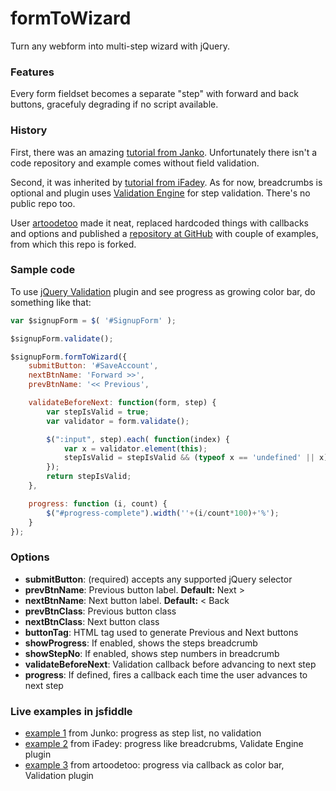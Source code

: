 # formToWizard

Turn any webform into multi-step wizard with jQuery.


### Features

Every form fieldset becomes a separate "step" with forward and back buttons, gracefuly degrading if no script available.


### History

First, there was an amazing [tutorial from Janko][1]. Unfortunately there isn't a code repository and example comes without field validation.

Second, it was inherited by [tutorial from iFadey][2]. As for now, breadcrumbs is optional and plugin uses [Validation Engine][3] for step validation. There's no public repo too.

User [artoodetoo][5] made it neat, replaced hardcoded things with callbacks and options and published a [repository at GitHub][6] with couple of examples, from which this repo is forked.  


### Sample code

To use [jQuery Validation][4] plugin and see progress as growing color bar, do something like that:

```js
var $signupForm = $( '#SignupForm' );

$signupForm.validate(); 

$signupForm.formToWizard({
    submitButton: '#SaveAccount',
    nextBtnName: 'Forward >>',
    prevBtnName: '<< Previous',

    validateBeforeNext: function(form, step) {
        var stepIsValid = true;
        var validator = form.validate();

        $(":input", step).each( function(index) {
            var x = validator.element(this);
            stepIsValid = stepIsValid && (typeof x == 'undefined' || x);
        });
        return stepIsValid;
    },

    progress: function (i, count) {
        $("#progress-complete").width(''+(i/count*100)+'%');
    }
});
```

### Options

- **submitButton**: (required) accepts any supported jQuery selector
- **prevBtnName**: Previous button label. **Default:** Next &gt;
- **nextBtnName**: Next button label. **Default:** &lt; Back
- **prevBtnClass**: Previous button class
- **nextBtnClass**: Next button class
- **buttonTag**: HTML tag used to generate Previous and Next buttons
- **showProgress**: If enabled, shows the steps breadcrumb
- **showStepNo**: If enabled, shows step numbers in breadcrumb
- **validateBeforeNext**: Validation callback before advancing to next step
- **progress**: If defined, fires a callback each time the user advances to next step


### Live examples in jsfiddle

- [example 1](https://jsfiddle.net/artoodetoo/ej13317f/embedded/result/) from Junko: progress as step list, no validation
- [example 2](https://jsfiddle.net/artoodetoo/roct3rcf/embedded/result/) from iFadey: progress like breadcrubms, Validate Engine plugin 
- [example 3](https://jsfiddle.net/artoodetoo/r67b1jkb/embedded/result/) from artoodetoo: progress via callback as color bar, Validation plugin


[1]: http://www.jankoatwarpspeed.com/turn-any-webform-into-a-powerful-wizard-with-jquery-formtowizard-plugin/
[2]: http://www.ifadey.com/2012/06/form-to-wizard-jquery-plugin/
[3]: https://github.com/posabsolute/jQuery-Validation-Engine
[4]: http://jqueryvalidation.org/
[5]: https://github.com/artoodetoo
[6]: https://github.com/artoodetoo/formToWizard